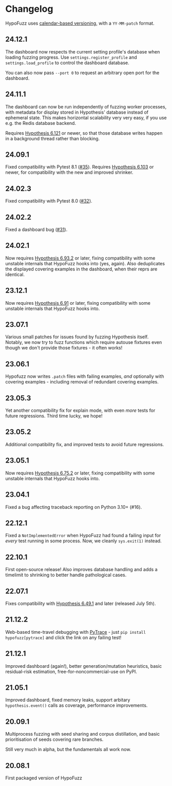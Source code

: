 # Changelog
HypoFuzz uses [calendar-based versioning](https://calver.org/), with a
`YY-MM-patch` format.

## 24.12.1

The dashboard now respects the current setting profile's database when loading fuzzing progress.
Use `settings.register_profile` and `settings.load_profile` to control the dashboard database.

You can also now pass `--port 0` to request an arbitrary open port for the dashboard.

## 24.11.1
The dashboard can now be run independently of fuzzing worker processes, with metadata for
display stored in Hypothesis' database instead of ephemeral state.  This makes horizontal
scalability very very easy, if you use e.g. the Redis database backend.

Requires [Hypothesis 6.121](https://hypothesis.readthedocs.io/en/latest/changes.html#v6-121-0)
or newer, so that those database writes happen in a background thread rather than blocking.

## 24.09.1
Fixed compatibility with Pytest 8.1 ([#35](https://github.com/Zac-HD/hypofuzz/issues/35)).
Requires [Hypothesis 6.103](https://hypothesis.readthedocs.io/en/latest/changes.html#v6-103-0)
or newer, for compatibility with the new and improved shrinker.

## 24.02.3
Fixed compatibility with Pytest 8.0 ([#32](https://github.com/Zac-HD/hypofuzz/issues/32)).

## 24.02.2
Fixed a dashboard bug ([#31](https://github.com/Zac-HD/hypofuzz/issues/31)).

## 24.02.1
Now requires [Hypothesis 6.93.2](https://hypothesis.readthedocs.io/en/latest/changes.html#v6-93-2)
or later, fixing compatibility with some unstable internals that HypoFuzz hooks into (yes, again).
Also deduplicates the displayed covering examples in the dashboard, when their reprs are identical.

## 23.12.1
Now requires [Hypothesis 6.91](https://hypothesis.readthedocs.io/en/latest/changes.html#v6-91-0)
or later, fixing compatibility with some unstable internals that HypoFuzz hooks into.

## 23.07.1
Various small patches for issues found by fuzzing Hypothesis itself.
Notably, we now try to fuzz functions which require autouse fixtures
even though we don't provide those fixtures - it often works!

## 23.06.1
Hypofuzz now writes ``.patch`` files with failing examples, *and* optionally
with covering examples - including removal of redundant covering examples.

## 23.05.3
Yet another compatibility fix for explain mode, with even _more_ tests for future regressions.
Third time lucky, we hope!

## 23.05.2
Additional compatibility fix, and improved tests to avoid future regressions.

## 23.05.1
Now requires [Hypothesis 6.75.2](https://hypothesis.readthedocs.io/en/latest/changes.html#v6-75-2)
or later, fixing compatibility with some unstable internals that HypoFuzz hooks into.

## 23.04.1
Fixed a bug affecting traceback reporting on Python 3.10+ (#16).

## 22.12.1
Fixed a `NotImplementedError` when HypoFuzz had found a failing input for *every*
test running in some process.  Now, we cleanly `sys.exit(1)` instead.

## 22.10.1
First open-source release!  Also improves database handling and adds
a timelimit to shrinking to better handle pathological cases.

## 22.07.1
Fixes compatibility with [Hypothesis 6.49.1](https://hypothesis.readthedocs.io/en/latest/changes.html#v6-49-1)
and later (released July 5th).

## 21.12.2
Web-based time-travel debugging with [PyTrace](https://pytrace.com/) - just
`pip install hypofuzz[pytrace]` and click the link on any failing test!

## 21.12.1
Improved dashboard (again!), better generation/mutation heuristics,
basic residual-risk estimation, free-for-noncommercial-use on PyPI.

## 21.05.1
Improved dashboard, fixed memory leaks, support arbitary `hypothesis.event()`
calls as coverage, performance improvements.

## 20.09.1
Multiprocess fuzzing with seed sharing and corpus distillation,
and basic prioritisation of seeds covering rare branches.

Still very much in alpha, but the fundamentals all work now.

## 20.08.1
First packaged version of HypoFuzz
